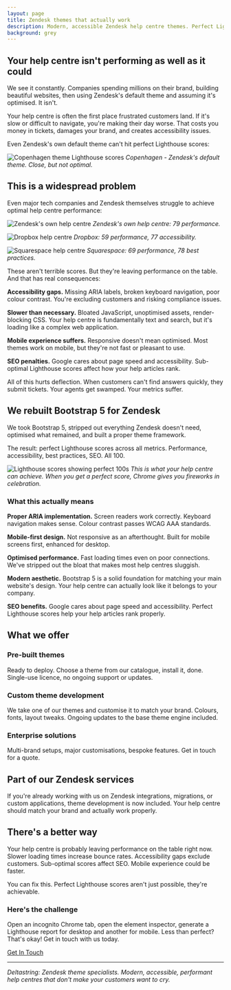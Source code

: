 ```yaml
---
layout: page
title: Zendesk themes that actually work
description: Modern, accessible Zendesk help centre themes. Perfect Lighthouse scores, proper ARIA implementation, Bootstrap 5 framework. Stop using Copenhagen.
background: grey
---
```


## Your help centre isn't performing as well as it could

We see it constantly. Companies spending millions on their brand, building beautiful websites, then using Zendesk's default theme and assuming it's optimised. It isn't.

Your help centre is often the first place frustrated customers land. If it's slow or difficult to navigate, you're making their day worse. That costs you money in tickets, damages your brand, and creates accessibility issues.

Even Zendesk's own default theme can't hit perfect Lighthouse scores:

![Copenhagen theme Lighthouse scores](/assets/img/lighthouse/copenhagen.png)
*Copenhagen - Zendesk's default theme. Close, but not optimal.*

## This is a widespread problem

Even major tech companies and Zendesk themselves struggle to achieve optimal help centre performance:

![Zendesk's own help centre](/assets/img/lighthouse/zendesk.png)
*Zendesk's own help centre: 79 performance.*

![Dropbox help centre](/assets/img/lighthouse/dropbox.png)
*Dropbox: 59 performance, 77 accessibility.*

![Squarespace help centre](/assets/img/lighthouse/squarespace.png)
*Squarespace: 69 performance, 78 best practices.*

These aren't terrible scores. But they're leaving performance on the table. And that has real consequences:

**Accessibility gaps.** Missing ARIA labels, broken keyboard navigation, poor colour contrast. You're excluding customers and risking compliance issues.

**Slower than necessary.** Bloated JavaScript, unoptimised assets, render-blocking CSS. Your help centre is fundamentally text and search, but it's loading like a complex web application.

**Mobile experience suffers.** Responsive doesn't mean optimised. Most themes work on mobile, but they're not fast or pleasant to use.

**SEO penalties.** Google cares about page speed and accessibility. Sub-optimal Lighthouse scores affect how your help articles rank.

All of this hurts deflection. When customers can't find answers quickly, they submit tickets. Your agents get swamped. Your metrics suffer.

## We rebuilt Bootstrap 5 for Zendesk

We took Bootstrap 5, stripped out everything Zendesk doesn't need, optimised what remained, and built a proper theme framework.

The result: perfect Lighthouse scores across all metrics. Performance, accessibility, best practices, SEO. All 100.

![Lighthouse scores showing perfect 100s](/assets/img/lighthouse/deltastring.png)
*This is what your help centre can achieve. When you get a perfect score, Chrome gives you fireworks in celebration.*

### What this actually means

**Proper ARIA implementation.** Screen readers work correctly. Keyboard navigation makes sense. Colour contrast passes WCAG AAA standards.

**Mobile-first design.** Not responsive as an afterthought. Built for mobile screens first, enhanced for desktop.

**Optimised performance.** Fast loading times even on poor connections. We've stripped out the bloat that makes most help centres sluggish.

**Modern aesthetic.** Bootstrap 5 is a solid foundation for matching your main website's design. Your help centre can actually look like it belongs to your company.

**SEO benefits.** Google cares about page speed and accessibility. Perfect Lighthouse scores help your help articles rank properly.

## What we offer

### Pre-built themes
Ready to deploy. Choose a theme from our catalogue, install it, done. Single-use licence, no ongoing support or updates.

### Custom theme development
We take one of our themes and customise it to match your brand. Colours, fonts, layout tweaks. Ongoing updates to the base theme engine included.

### Enterprise solutions
Multi-brand setups, major customisations, bespoke features. Get in touch for a quote.

## Part of our Zendesk services

If you're already working with us on Zendesk integrations, migrations, or custom applications, theme development is now included. Your help centre should match your brand and actually work properly.

## There's a better way

Your help centre is probably leaving performance on the table right now. Slower loading times increase bounce rates. Accessibility gaps exclude customers. Sub-optimal scores affect SEO. Mobile experience could be faster.

You can fix this. Perfect Lighthouse scores aren't just possible, they're achievable.

### Here's the challenge

Open an incognito Chrome tab, open the element inspector, generate a Lighthouse report for desktop and another for mobile. Less than perfect? That's okay! Get in touch with us today.

<a class="btn btn-primary btn-xl text-uppercase" href="/contact">Get In Touch</a>

---

*Deltastring: Zendesk theme specialists. Modern, accessible, performant help centres that don't make your customers want to cry.*
